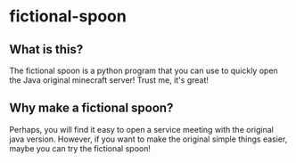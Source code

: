 # fictional-spoon
## What is this?
The fictional spoon is a python program that you can use to quickly open the Java original minecraft server! Trust me, it's great!
## Why make a fictional spoon?

Perhaps, you will find it easy to open a service meeting with the original java version. However, if you want to make the original simple things easier, maybe you can try the fictional spoon!
